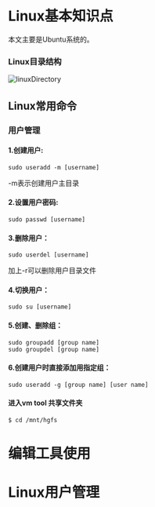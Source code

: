 # Linux基本知识点

本文主要是Ubuntu系统的。

### Linux目录结构
![linuxDirectory](https://github.com/HumorLogic/TechDocments/blob/master/Linux/images/flowchart-LinuxDirectoryStructure.png)  

## Linux常用命令

### 用户管理

#### 1.创建用户:
``` 
sudo useradd -m [username]
```
-m表示创建用户主目录  

#### 2.设置用户密码:
``` 
sudo passwd [username]
```  
#### 3.删除用户：
``` 
sudo userdel [username]
```
加上-r可以删除用户目录文件  
#### 4.切换用户：
``` 
sudo su [username]
```

#### 5.创建、删除组：
``` 
sudo groupadd [group name]  
sudo groupdel [group name]
```
#### 6.创建用户时直接添加用指定组：
``` 
sudo useradd -g [group name] [user name]  
```






#### 进入vm tool 共享文件夹
```
$ cd /mnt/hgfs
```

# 编辑工具使用

# Linux用户管理
